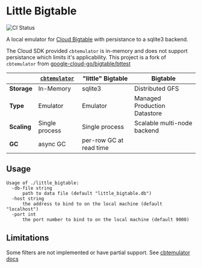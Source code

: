 # Little Bigtable

![CI Status](https://github.com/bitly/little_bigtable/actions/workflows/test.yaml/badge.svg?branch=master)

A local emulator for [Cloud Bigtable](https://cloud.google.com/bigtable) with persistance to a sqlite3 backend.

The Cloud SDK provided `cbtemulator` is in-memory and does not support persistance which limits it's applicability. This project is a fork of `cbtemulator` from [google-cloud-go/bigtable/bttest](https://github.com/googleapis/google-cloud-go/tree/c46c1c395b5f2fb89776a2d0e478e39a2d5572e4/bigtable/bttest)

| | [`cbtemulator`](https://cloud.google.com/bigtable/docs/emulator) | "little" Bigtable | Bigtable
| --- | ----- | ---- | ----
| **Storage** | In-Memory | sqlite3 | Distributed GFS
| **Type** | Emulator | Emulator | Managed Production Datastore
| **Scaling**| Single process | Single process | Scalable multi-node backend
| **GC** | async GC | per-row GC at read time |

## Usage

```
Usage of ./little_bigtable:
  -db-file string
      path to data file (default "little_bigtable.db")
  -host string
      the address to bind to on the local machine (default "localhost")
  -port int
      the port number to bind to on the local machine (default 9000)
```

## Limitations

Some filters are not implemented or have partial support. See [cbtemulator docs](https://cloud.google.com/bigtable/docs/emulator#filters)

